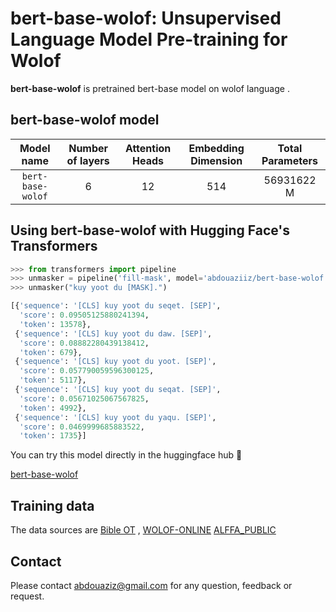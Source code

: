 # bert-base-wolof: Unsupervised Language Model Pre-training for Wolof

**bert-base-wolof** is pretrained bert-base model on wolof language .

## bert-base-wolof model

| Model name | Number of layers | Attention Heads | Embedding Dimension | Total Parameters |
| :------:       |   :---: | :---: | :---: | :---: |
| `bert-base-wolof` | 6    | 12   | 514   | 56931622 M |
 



## Using bert-base-wolof with Hugging Face's Transformers


```python
>>> from transformers import pipeline
>>> unmasker = pipeline('fill-mask', model='abdouaziiz/bert-base-wolof')
>>> unmasker("kuy yoot du [MASK].")

[{'sequence': '[CLS] kuy yoot du seqet. [SEP]',
  'score': 0.09505125880241394,
  'token': 13578},
 {'sequence': '[CLS] kuy yoot du daw. [SEP]',
  'score': 0.08882280439138412,
  'token': 679},
 {'sequence': '[CLS] kuy yoot du yoot. [SEP]',
  'score': 0.057790059596300125,
  'token': 5117},
 {'sequence': '[CLS] kuy yoot du seqat. [SEP]',
  'score': 0.05671025067567825,
  'token': 4992},
 {'sequence': '[CLS] kuy yoot du yaqu. [SEP]',
  'score': 0.0469999685883522,
  'token': 1735}]
```

You can try this model directly in the huggingface hub 🤗

[bert-base-wolof](https://huggingface.co/abdouaziiz/bert-base-wolof)



## Training data
The data sources are [Bible OT](http://biblewolof.com/) , [WOLOF-ONLINE](http://www.wolof-online.com/) 
[ALFFA_PUBLIC](https://github.com/getalp/ALFFA_PUBLIC/tree/master/ASR/WOLOF)



## Contact

Please contact abdouaziz@gmail.com for any question, feedback or request.
